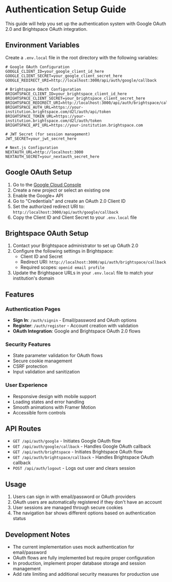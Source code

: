 # Authentication Setup Guide

This guide will help you set up the authentication system with Google OAuth 2.0 and Brightspace OAuth integration.

## Environment Variables

Create a `.env.local` file in the root directory with the following variables:

```env
# Google OAuth Configuration
GOOGLE_CLIENT_ID=your_google_client_id_here
GOOGLE_CLIENT_SECRET=your_google_client_secret_here
GOOGLE_REDIRECT_URI=http://localhost:3000/api/auth/google/callback

# Brightspace OAuth Configuration
BRIGHTSPACE_CLIENT_ID=your_brightspace_client_id_here
BRIGHTSPACE_CLIENT_SECRET=your_brightspace_client_secret_here
BRIGHTSPACE_REDIRECT_URI=http://localhost:3000/api/auth/brightspace/callback
BRIGHTSPACE_AUTH_URL=https://your-institution.brightspace.com/d2l/auth/api/token
BRIGHTSPACE_TOKEN_URL=https://your-institution.brightspace.com/d2l/auth/token
BRIGHTSPACE_API_URL=https://your-institution.brightspace.com

# JWT Secret (for session management)
JWT_SECRET=your_jwt_secret_here

# Next.js Configuration
NEXTAUTH_URL=http://localhost:3000
NEXTAUTH_SECRET=your_nextauth_secret_here
```

## Google OAuth Setup

1. Go to the [Google Cloud Console](https://console.cloud.google.com/)
2. Create a new project or select an existing one
3. Enable the Google+ API
4. Go to "Credentials" and create an OAuth 2.0 Client ID
5. Set the authorized redirect URI to: `http://localhost:3000/api/auth/google/callback`
6. Copy the Client ID and Client Secret to your `.env.local` file

## Brightspace OAuth Setup

1. Contact your Brightspace administrator to set up OAuth 2.0
2. Configure the following settings in Brightspace:
   - Client ID and Secret
   - Redirect URI: `http://localhost:3000/api/auth/brightspace/callback`
   - Required scopes: `openid email profile`
3. Update the Brightspace URLs in your `.env.local` file to match your institution's domain

## Features

### Authentication Pages
- **Sign In**: `/auth/signin` - Email/password and OAuth options
- **Register**: `/auth/register` - Account creation with validation
- **OAuth Integration**: Google and Brightspace OAuth 2.0 flows

### Security Features
- State parameter validation for OAuth flows
- Secure cookie management
- CSRF protection
- Input validation and sanitization

### User Experience
- Responsive design with mobile support
- Loading states and error handling
- Smooth animations with Framer Motion
- Accessible form controls

## API Routes

- `GET /api/auth/google` - Initiates Google OAuth flow
- `GET /api/auth/google/callback` - Handles Google OAuth callback
- `GET /api/auth/brightspace` - Initiates Brightspace OAuth flow
- `GET /api/auth/brightspace/callback` - Handles Brightspace OAuth callback
- `POST /api/auth/logout` - Logs out user and clears session

## Usage

1. Users can sign in with email/password or OAuth providers
2. OAuth users are automatically registered if they don't have an account
3. User sessions are managed through secure cookies
4. The navigation bar shows different options based on authentication status

## Development Notes

- The current implementation uses mock authentication for email/password
- OAuth flows are fully implemented but require proper configuration
- In production, implement proper database storage and session management
- Add rate limiting and additional security measures for production use 
